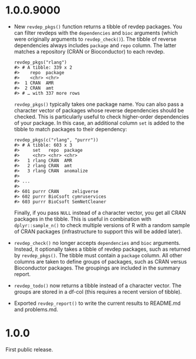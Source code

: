 
# 1.0.0.9000

* New `revdep_pkgs()` function returns a tibble of revdep
  packages. You can filter revdeps with the `dependencies` and `bioc`
  arguments (which were originally arguments to `revdep_check()`).
  The tibble of reverse dependencies always includes `package` and
  `repo` column. The latter matches a repository (CRAN or
  Bioconductor) to each revdep.

  ```
  revdep_pkgs("rlang")
  #> # A tibble: 339 x 2
  #>    repo  package
  #>    <chr> <chr>
  #>  1 CRAN  AMR
  #>  2 CRAN  amt
  #> # … with 337 more rows
  ```

  `revdep_pkgs()` typically takes one package name. You can also pass
  a character vector of packages whose reverse dependencies should be
  checked. This is particularly useful to check higher-order
  dependencies of your package. In this case, an additional column
  `set` is added to the tibble to match packages to their dependency:

  ```
  revdep_pkgs(c("rlang", "purrr"))
  #> # A tibble: 603 x 3
  #>     set   repo  package
  #>     <chr> <chr> <chr>
  #>   1 rlang CRAN  AMR
  #>   2 rlang CRAN  amt
  #>   3 rlang CRAN  anomalize
  #>
  #> ...
  #>
  #> 601 purrr CRAN     zeligverse
  #> 602 purrr BioCsoft cymruservices
  #> 603 purrr BioCsoft SemNetCleaner
  ```

  Finally, if you pass `NULL` instead of a character vector, you get
  all CRAN packages in the tibble. This is useful in combination with
  `dplyr::sample_n()` to check multiple versions of R with a random
  sample of CRAN packages (infrastructure to support this will be
  added later).

* `revdep_check()` no longer accepts `dependencies` and `bioc`
  arguments. Instead, it optionally takes a tibble of revdep packages,
  such as returned by `revdep_pkgs()`. The tibble must contain a
  `package` column. All other columns are taken to define groups of
  packages, such as CRAN versus Bioconductor packages. The groupings
  are included in the summary report.

* `revdep_todo()` now returns a tibble instead of a character
  vector. The groups are stored in a df-col (this requires a recent
  version of tibble).

* Exported `revdep_report()` to write the current results to README.md
  and problems.md.


# 1.0.0

First public release.
